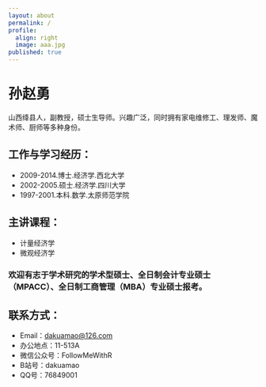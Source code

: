```yaml
---
layout: about
permalink: /
profile:
  align: right
  image: aaa.jpg
published: true
---
```


# 孙赵勇
    
山西绛县人，副教授，硕士生导师。兴趣广泛，同时拥有家电维修工、理发师、魔术师、厨师等多种身份。

## 工作与学习经历：
- 2009-2014.博士.经济学.西北大学
- 2002-2005.硕士.经济学.四川大学
- 1997-2001.本科.数学.太原师范学院

## 主讲课程：
- 计量经济学
- 微观经济学

### 欢迎有志于学术研究的学术型硕士、全日制会计专业硕士（MPACC）、全日制工商管理（MBA）专业硕士报考。

## 联系方式：
- Email：dakuamao@126.com
- 办公地点：11-513A
- 微信公众号：FollowMeWithR
- B站号：dakuamao
- QQ号：76849001
